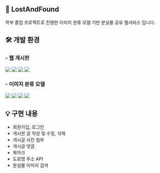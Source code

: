 ## 📌 LostAndFound
학부 졸업 프로젝트로 진행한 이미지 분류 모델 기반 분실물 공유 웹서비스 입니다.

## 🛠 개발 환경
### - 웹 게시판
<img src="https://img.shields.io/badge/Eclipse IDE-2C2255?style=for-the-badge&logo=Eclipse IDE&logoColor=white"> <img src="https://img.shields.io/badge/JAVA / JSP-6DB33F?style=for-the-badge&logo=JAVA&logoColor=white"> <img src="https://img.shields.io/badge/Apache Tomcat-F8DC75?style=for-the-badge&logo=Apache Tomcat&logoColor=black"> <img src="https://img.shields.io/badge/MySQL-4479A1?style=for-the-badge&logo=MySQL&logoColor=white">

### - 이미지 분류 모델
<img src="https://img.shields.io/badge/Visual Studio Code-007ACC?style=for-the-badge&logo=Visual Studio Code&logoColor=white"> <img src="https://img.shields.io/badge/TensorFlow-FF6F00?style=for-the-badge&logo=TensorFlow&logoColor=white"> <img src="https://img.shields.io/badge/Anaconda-44A833?style=for-the-badge&logo=Anaconda&logoColor=white"> <img src="https://img.shields.io/badge/Teachable Machine-1E8CBE?style=for-the-badge&logo=Teachable Machine&logoColor=white">

## 💡 구현 내용
- 회원가입, 로그인
- 게시판 글 작성 및 수정, 삭제
- 게시글 사진 첨부
- 게시글 댓글
- 북마크
- 도로명 주소 API
- 분실물 이미지 검색

